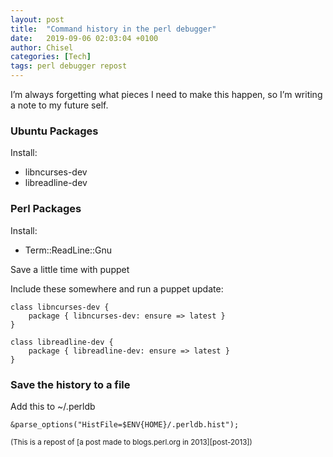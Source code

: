 ```yaml
---
layout: post
title:  "Command history in the perl debugger"
date:   2019-09-06 02:03:04 +0100
author: Chisel
categories: [Tech]
tags: perl debugger repost
---
```

I’m always forgetting what pieces I need to make this happen, so I’m writing a note to my future self.

### Ubuntu Packages

Install:

* libncurses-dev
* libreadline-dev

### Perl Packages

Install:

* Term::ReadLine::Gnu

Save a little time with puppet

Include these somewhere and run a puppet update:

```
class libncurses-dev {
    package { libncurses-dev: ensure => latest }
}

class libreadline-dev {
    package { libreadline-dev: ensure => latest }
}
```


### Save the history to a file
Add this to ~/.perldb

```
&parse_options("HistFile=$ENV{HOME}/.perldb.hist");
```

<small>(This is a repost of [a post made to blogs.perl.org in 2013][post-2013])</small>

[post-2011]: http://blogs.perl.org/users/chisel/2013/01/command-history-in-the-perl-debugger.html
